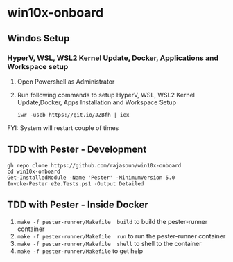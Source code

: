 # win10x-onboard

## Windos Setup 

### HyperV, WSL, WSL2 Kernel Update, Docker, Applications and Workspace setup

1. Open Powershell as Administrator 
1. Run following commands to setup HyperV, WSL, WSL2 Kernel Update,Docker, Apps Installation and Workspace Setup

    ```
    iwr -useb https://git.io/JZBfh | iex 
    ```
FYI: System will restart couple of times 

## TDD with Pester - Development

```
gh repo clone https://github.com/rajasoun/win10x-onboard
cd win10x-onboard
Get-InstalledModule -Name 'Pester' -MinimumVersion 5.0
Invoke-Pester e2e.Tests.ps1 -Output Detailed
```


## TDD with Pester - Inside Docker 

1. `make -f pester-runner/Makefile  build` to build the pester-runner container
1. `make -f pester-runner/Makefile  run` to run the pester-runner container
1. `make -f pester-runner/Makefile  shell` to shell to the container
1. `make -f pester-runner/Makefile` to get help
